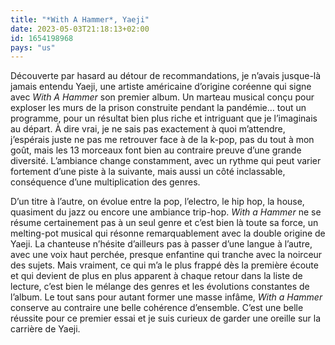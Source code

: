 ```yaml
---
title: "*With A Hammer*, Yaeji"
date: 2023-05-03T21:18:13+02:00
id: 1654198968 
pays: "us"
---
```


Découverte par hasard au détour de recommandations, je n’avais jusque-là jamais entendu Yaeji, une artiste américaine d’origine coréenne qui signe avec *With A Hammer* son premier album. Un marteau musical conçu pour exploser les murs de la prison construite pendant la pandémie… tout un programme, pour un résultat bien plus riche et intriguant que je l’imaginais au départ. À dire vrai, je ne sais pas exactement à quoi m’attendre, j’espérais juste ne pas me retrouver face à de la k-pop, pas du tout à mon goût, mais les 13 morceaux font bien au contraire preuve d’une grande diversité. L’ambiance change constamment, avec un rythme qui peut varier fortement d’une piste à la suivante, mais aussi un côté inclassable, conséquence d’une multiplication des genres.

D’un titre à l’autre, on évolue entre la pop, l’electro, le hip hop, la house, quasiment du jazz ou encore une ambiance trip-hop. *With a Hammer* ne se résume certainement pas à un seul genre et c’est bien là toute sa force, un melting-pot musical qui résonne remarquablement avec la double origine de Yaeji. La chanteuse n’hésite d’ailleurs pas à passer d’une langue à l’autre, avec une voix haut perchée, presque enfantine qui tranche avec la noirceur des sujets. Mais vraiment, ce qui m’a le plus frappé dès la première écoute et qui devient de plus en plus apparent à chaque retour dans la liste de lecture, c’est bien le mélange des genres et les évolutions constantes de l’album. Le tout sans pour autant former une masse infâme, *With a Hammer* conserve au contraire une belle cohérence d’ensemble. C’est une belle réussite pour ce premier essai et je suis curieux de garder une oreille sur la carrière de Yaeji.